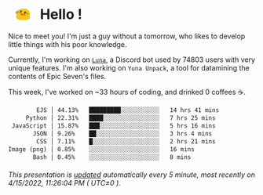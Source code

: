 <h1>   <img src="./spoink.gif" style="vertical-align:middle;" width="30px">   Hello ! </h1>

Nice to meet you! I'm just a guy without a tomorrow, who likes to develop little things with his poor knowledge.

Currently, I'm working on <a href='https://github.com/Asgarrrr/Luna'>`Luna`</a>, a Discord bot used by 74803 users with very unique features. I'm also working on `Yuna Unpack`, a tool for datamining the contents of Epic Seven's files.

This week, I've worked on ~33 hours of coding, and drinked 0 coffees ☕.

```
        EJS │ 44.13%   █████████░░░░░░░░░░░   14 hrs 41 mins
     Python │ 22.31%   ████░░░░░░░░░░░░░░░░   7 hrs 25 mins
 JavaScript │ 15.87%   ███░░░░░░░░░░░░░░░░░   5 hrs 16 mins
       JSON │ 9.26%    ██░░░░░░░░░░░░░░░░░░   3 hrs 4 mins
        CSS │ 7.11%    █░░░░░░░░░░░░░░░░░░░   2 hrs 21 mins
Image (png) │ 0.85%    ░░░░░░░░░░░░░░░░░░░░   16 mins
       Bash │ 0.45%    ░░░░░░░░░░░░░░░░░░░░   8 mins
```

###### This presentation is [updated](https://github.com/Asgarrrr) automatically every 5 minute, most recently on 4/15/2022, 11:26:04 PM ( UTC±0 ).